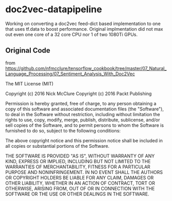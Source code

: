 # doc2vec-datapipeline
Working on converting a doc2vec feed-dict based implementation to one that uses tf.data to boost performance. Original implmentation did not max out even one core of a 32 core CPU nor 1 of two 1080Ti GPUs.

## Original Code 
from https://github.com/nfmcclure/tensorflow_cookbook/tree/master/07_Natural_Language_Processing/07_Sentiment_Analysis_With_Doc2Vec

The MIT License (MIT)

Copyright (c) 2016 Nick McClure
Copyright (c) 2016 Packt Publishing

Permission is hereby granted, free of charge, to any person obtaining a copy
of this software and associated documentation files (the "Software"), to deal
in the Software without restriction, including without limitation the rights
to use, copy, modify, merge, publish, distribute, sublicense, and/or sell
copies of the Software, and to permit persons to whom the Software is
furnished to do so, subject to the following conditions:

The above copyright notice and this permission notice shall be included in all
copies or substantial portions of the Software.

THE SOFTWARE IS PROVIDED "AS IS", WITHOUT WARRANTY OF ANY KIND, EXPRESS OR
IMPLIED, INCLUDING BUT NOT LIMITED TO THE WARRANTIES OF MERCHANTABILITY,
FITNESS FOR A PARTICULAR PURPOSE AND NONINFRINGEMENT. IN NO EVENT SHALL THE
AUTHORS OR COPYRIGHT HOLDERS BE LIABLE FOR ANY CLAIM, DAMAGES OR OTHER
LIABILITY, WHETHER IN AN ACTION OF CONTRACT, TORT OR OTHERWISE, ARISING FROM,
OUT OF OR IN CONNECTION WITH THE SOFTWARE OR THE USE OR OTHER DEALINGS IN THE
SOFTWARE.
